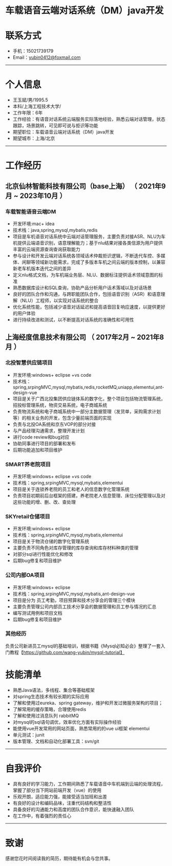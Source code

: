 
# 车载语音云端对话系统（DM）java开发

# 联系方式

- 手机：15021739179
- Email：<yubin0412@foxmail.com>

---

# 个人信息

- 王玉斌/男/1995.5
- 本科/上海工程技术大学/  
- 工作年限：6年
- 工作经验：有语音对话系统云端服务实际落地经验，熟悉云端对话管理，状态跟踪，场景跳转，可见即可说与拒识等功能
- 期望职位：车载语音云端对话系统（DM）java开发
- 期望城市：上海/北京

---

# 工作经历

## 北京仙林智能科技有限公司（base上海） （ 2021年9月 ~ 2023年10月 ）

### 车载智能语音云端DM

- 开发环境:mac+ idea
- 技术栈：java,spring,mysql,mybatis,redis
- 项目是车机语音对话系统中云端对话管理服务，主要负责对接ASR、NLU为车机提供云端语音识别，语意理解能力；基于nlu结果对接各类信源为用户提供丰富的云端资源查询查询获取能力
- 参与设计和开发云端对话系统各领域话术仲裁拒识逻辑，不断迭代车控、多媒体、闲聊等领域新功能需求，完成了多版本车机之间云端的版本控制，以兼容新老车机版本迭代之间的差异
- 定义nlu格式文档，为车机端业务层、NLU、数据标注提供话术领域意图的标准
- 熟悉数据库设计和SQL查询，协助产品分析用户话术落域以及对话场景
- 良好的团队合作和沟通，与跨职能团队合作，包括语音识别（ASR）和语意理解（NLU）工程师，以实现对话系统的整合
- 优化系统性能，包括减少语音对话延迟和提高语音回复响应速度，以提供更好的用户体验
- 进行持续改进和测试，以不断提高对话系统的准确性和可用性

## 上海经度信息技术有限公司 （ 2017年2月 ~ 2021年8月 ）

### 北投智慧供应链项目

- 开发环境:windows+ eclipse +vs code 
- 技术栈：spring,srpingMVC,mysql,mybatis,redis,rocketMQ,uniapp,elementui,ant-design-vue
- 项目是关于广西北投集团供应链体系的数字化，整个项目包括物流管理系统，招投标管理系统，物资交易系统，电子商城系统
- 负责物流系统和电子商城系统中一部分主数据管理（发货单，采购需求计划等）的相关业务的开发，包含少量前端页面的实现
- 负责与北投OA系统和京东VOP的部分对接
- 与产品经理沟通需求，整理开发计划
- 进行code review和bug对应
- 协助同事进行项目的部署和发布
- 后期功能追加和项目维护

### SMART养老院项目

- 开发环境:windows+ eclipse +vs code 
- 技术栈：spring,srpingMVC,mysql,mybatis,elementui
- 项目是关于连锁养老院的员工和老人的信息数字化管理系统
- 负责项目初期前后台框架的搭建，养老院老人信息管理、床位分配管理以及对这些功能的增、删、改、查处理

### SKYretail仓储项目 

- 开发环境:windows+ eclipse
- 技术栈：spring,srpingMVC,mysql,mybatis,elementui
- 项目是关于物流仓储的数字化管理系统
- 主要负责不同角色对库存管理的库存查询和库存材料种类的管理
- 对部分sql进行性能优化和修改
- 后期bug修复和项目维护

### 公司内部OA项目

- 开发环境:windows+ eclipse
- 技术栈：spring,srpingMVC,mysql,mybatis,ant-design-vue
- 项目是分为 员工考勤，项目预算和技术分享会的管理三个模块
- 主要负责管理公司内部员工技术分享会的数据管理和员工参与情况的汇总
- 编写测试用例和项目文档
- 后期bug修复和项目维护

### 其他经历

负责公司新进员工mysql的基础培训，根据书籍《Mysql必知必会》整理了一套入门教程【https://github.com/wang-yubin/mysql-tutorial】

# 技能清单

- 熟悉Java语法，多线程、集合等基础框架
- 对spring生态技术有较长期的实际应用
- 了解和使用过eureka、spring gateway，维护和开发过微服务架构的项目；
- 了解常用的缓存策略，合理使用redis
- 了解和使用过消息队列 rabbitMQ
- 对mysql的sql语句调优，效率优化方面有实际操作经验
- 能使用vue开发常用的网站页面，熟悉常用的的vue ui框架 elementui 
- 单元测试：junit
- 版本管理、文档和自动化部署工具：svn/git

---

# 自我评价

- 具有良好的学习能力，工作期间熟悉了车载语音中车机端到云端的处理流程，掌握了部分当下网站前端开发（vue）的使用
- 乐观开朗，适应能力强，能接受适当加班和出差
- 有良好的设计和编码品味，注重代码结构和整洁性
- 具备良好的沟通能力和高度的团队合作意识，能快速融入团队
- 在工作中，有着强烈的责任心

---

# 致谢

感谢您花时间阅读我的简历，期待能有机会与您共事。
